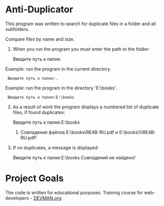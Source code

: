 # Anti-Duplicator

This program was written to search for duplicate files in a folder and all subfolders.

Compare files by name and size.

1. When you run the program you must enter the path to the folder:  

     Введите путь к папке:

 Example: run the program in the current directory.  

     Введите путь к папке:.

 Example: run the program in the directory 'E:\books'.  

     Введите путь к папке:E:\books 

2. As a result of work the program displays a numbered list of duplicate files, if found duplicates:  

     Введите путь к папке:E:\books
     1. Совпадение файлов E:\books\RE4B-RU.pdf и E:\books\1\RE4B-RU.pdf!

3. If no duplicates, a message is displayed:  

     Введите путь к папке:E:\books
     Совпадений не найдено!

# Project Goals

The code is written for educational purposes. Training course for web-developers - [DEVMAN.org](https://devman.org)
